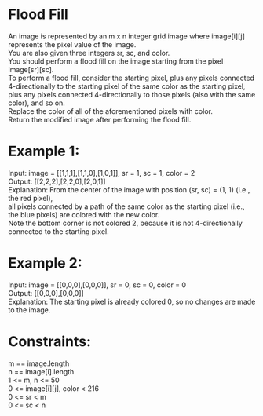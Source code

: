 # Flood Fill

An image is represented by an m x n integer grid image where image[i][j] represents the pixel value of the image.  
You are also given three integers sr, sc, and color.  
You should perform a flood fill on the image starting from the pixel image[sr][sc].  
To perform a flood fill, consider the starting pixel, plus any pixels connected 4-directionally to the starting pixel of the same color as the starting pixel,  
plus any pixels connected 4-directionally to those pixels (also with the same color), and so on.  
Replace the color of all of the aforementioned pixels with color.  
Return the modified image after performing the flood fill.  

# Example 1:
Input: image = [[1,1,1],[1,1,0],[1,0,1]], sr = 1, sc = 1, color = 2  
Output: [[2,2,2],[2,2,0],[2,0,1]]  
Explanation: From the center of the image with position (sr, sc) = (1, 1) (i.e., the red pixel),  
all pixels connected by a path of the same color as the starting pixel (i.e., the blue pixels) are colored with the new color.  
Note the bottom corner is not colored 2, because it is not 4-directionally connected to the starting pixel.  

# Example 2:
Input: image = [[0,0,0],[0,0,0]], sr = 0, sc = 0, color = 0  
Output: [[0,0,0],[0,0,0]]  
Explanation: The starting pixel is already colored 0, so no changes are made to the image. 
 
# Constraints:
m == image.length  
n == image[i].length  
1 <= m, n <= 50  
0 <= image[i][j], color < 216  
0 <= sr < m  
0 <= sc < n